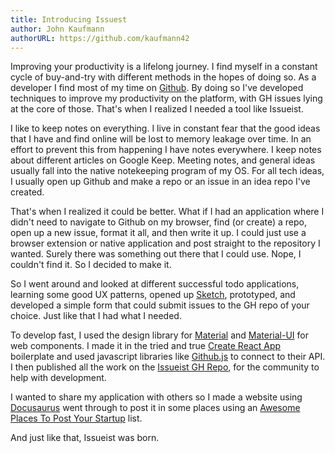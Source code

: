 ```yaml
---
title: Introducing Issuest
author: John Kaufmann
authorURL: https://github.com/kaufmann42
---
```


Improving your productivity is a lifelong journey. I find myself in a constant cycle of buy-and-try with different methods in the hopes of doing so. As a developer I find most of my time on [Github](https://github.com/). By doing so I've developed techniques to improve my productivity on the platform, with GH issues lying at the core of those. That's when I realized I needed a tool like Issueist.

<!--truncate-->

I like to keep notes on everything. I live in constant fear that the good ideas that I have and find online will be lost to memory leakage over time. In an effort to prevent this from happening I have notes everywhere. I keep notes about different articles on Google Keep. Meeting notes, and general ideas usually fall into the native notekeeping program of my OS. For all tech ideas, I usually open up Github and make a repo or an issue in an idea repo I've created.

That's when I realized it could be better. What if I had an application where I didn't need to navigate to Github on my browser, find (or create) a repo, open up a new issue, format it all, and then write it up. I could just use a browser extension or native application and post straight to the repository I wanted. Surely there was something out there that I could use. Nope, I couldn't find it. So I decided to make it.

So I went around and looked at different successful todo applications, learning some good UX patterns, opened up [Sketch](https://www.sketch.com/), prototyped, and developed a simple form that could submit issues to the GH repo of your choice. Just like that I had what I needed.

To develop fast, I used the design library for [Material](https://www.sketchappsources.com/free-source/874-material-design-google-sketch-freebie-resource.html) and [Material-UI](https://material-ui.com) for web components. I made it in the tried and true [Create React App](https://github.com/facebook/create-react-app) boilerplate and used javascript libraries like [Github.js](http://github-tools.github.io/github/docs/3.1.0/index.html) to connect to their API. I then published all the work on the [Issueist GH Repo](https://github.com/kaufmann42/issueist), for the community to help with development.

I wanted to share my application with others so I made a website using [Docusaurus](https://docusaurus.io) went through to post it in some places using an [Awesome Places To Post Your Startup](https://github.com/mmccaff/PlacesToPostYourStartup) list.

And just like that, Issueist was born.
